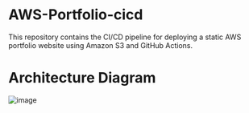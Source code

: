 # AWS-Portfolio-cicd
This repository contains the CI/CD pipeline for deploying a static AWS portfolio website using Amazon S3 and GitHub Actions.

# Architecture Diagram

![image](https://github.com/user-attachments/assets/4c26a75b-e11f-4047-a414-f658c349467d)

